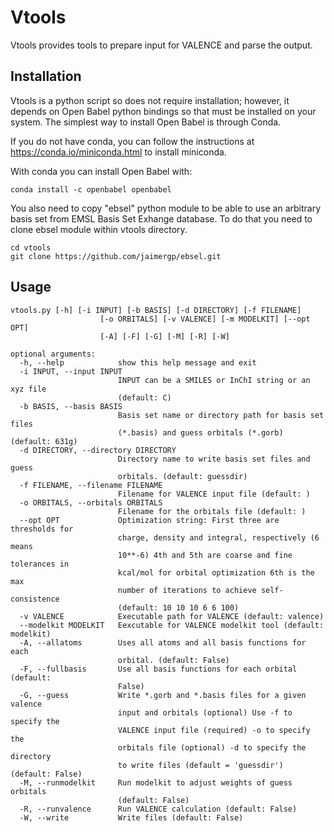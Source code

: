 # Vtools

Vtools provides tools to prepare input for VALENCE and parse the output. 


## Installation
Vtools is a python script so does not require installation; however,
it depends on Open Babel python bindings so that must be installed on your
system. The simplest way to install Open Babel is through Conda.

If you do not have conda, you can follow the instructions at
https://conda.io/miniconda.html to install miniconda.

With conda you can install Open Babel with:

```
conda install -c openbabel openbabel
```

You also need to copy "ebsel" python module to be able to use
an arbitrary basis set from EMSL Basis Set Exhange database. To do that
you need to clone ebsel module within vtools directory.

```
cd vtools
git clone https://github.com/jaimergp/ebsel.git
```
## Usage
```
vtools.py [-h] [-i INPUT] [-b BASIS] [-d DIRECTORY] [-f FILENAME]
                    [-o ORBITALS] [-v VALENCE] [-m MODELKIT] [--opt OPT]
                    [-A] [-F] [-G] [-M] [-R] [-W]

optional arguments:
  -h, --help            show this help message and exit
  -i INPUT, --input INPUT
                        INPUT can be a SMILES or InChI string or an xyz file
                        (default: C)
  -b BASIS, --basis BASIS
                        Basis set name or directory path for basis set files
                        (*.basis) and guess orbitals (*.gorb) (default: 631g)
  -d DIRECTORY, --directory DIRECTORY
                        Directory name to write basis set files and guess
                        orbitals. (default: guessdir)
  -f FILENAME, --filename FILENAME
                        Filename for VALENCE input file (default: )
  -o ORBITALS, --orbitals ORBITALS
                        Filename for the orbitals file (default: )
  --opt OPT             Optimization string: First three are thresholds for
                        charge, density and integral, respectively (6 means
                        10**-6) 4th and 5th are coarse and fine tolerances in
                        kcal/mol for orbital optimization 6th is the max
                        number of iterations to achieve self-consistence
                        (default: 10 10 10 6 6 100)
  -v VALENCE            Executable path for VALENCE (default: valence)
  --modelkit MODELKIT   Eexcutable for VALENCE modelkit tool (default: modelkit)
  -A, --allatoms        Uses all atoms and all basis functions for each
                        orbital. (default: False)
  -F, --fullbasis       Use all basis functions for each orbital (default:
                        False)
  -G, --guess           Write *.gorb and *.basis files for a given valence
                        input and orbitals (optional) Use -f to specify the
                        VALENCE input file (required) -o to specify the
                        orbitals file (optional) -d to specify the directory
                        to write files (default = 'guessdir') (default: False)
  -M, --runmodelkit     Run modelkit to adjust weights of guess orbitals
                        (default: False)
  -R, --runvalence      Run VALENCE calculation (default: False)
  -W, --write           Write files (default: False)
````
